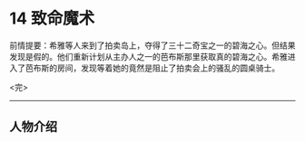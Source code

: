 # 14 致命魔术

前情提要：希雅等人来到了拍卖岛上，夺得了三十二奇宝之一的碧海之心。但结果发现是假的。他们重新计划从主办人之一的芭布斯那里获取真的碧海之心。希雅进入了芭布斯的房间，发现等着她的竟然是阻止了拍卖会上的骚乱的圆桌骑士。

<完>


---

## 人物介绍





